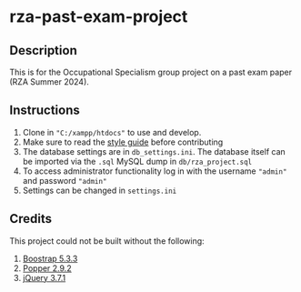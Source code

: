 # rza-past-exam-project

## Description

This is for the Occupational Specialism group project on a past exam paper (RZA Summer 2024).

## Instructions

1. Clone in `"C:/xampp/htdocs"` to use and develop.
2. Make sure to read the [style guide](documents/project/RZA%20Project%20Style%20Guide.pdf) before contributing
3. The database settings are in `db_settings.ini`. The database itself can be imported via the `.sql` MySQL dump in `db/rza_project.sql`
4. To access administrator functionality log in with the username `"admin"` and password `"admin"`
5. Settings can be changed in `settings.ini`

## Credits

This project could not be built without the following:

1. [Boostrap 5.3.3](https://github.com/twbs/bootstrap)
2. [Popper 2.9.2](https://www.npmjs.com/package/popper.js)
3. [jQuery 3.7.1](https://jquery.com/)
